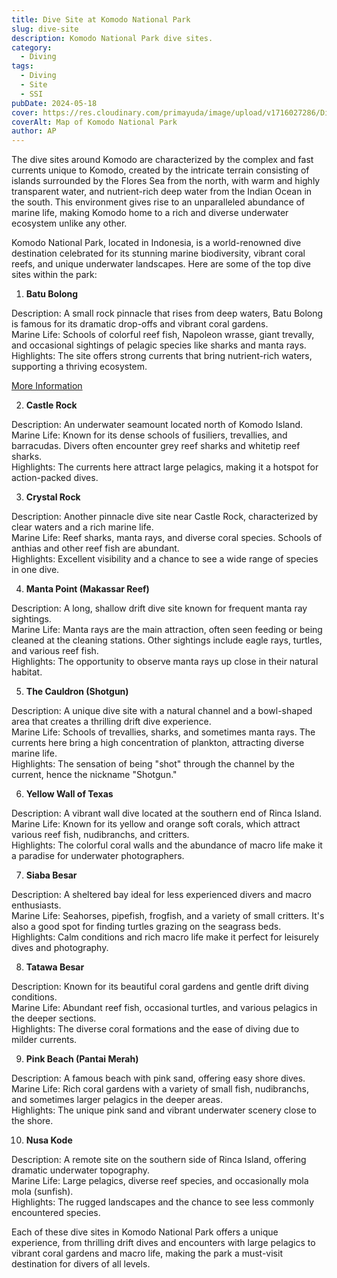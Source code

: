 ```yaml
---
title: Dive Site at Komodo National Park
slug: dive-site
description: Komodo National Park dive sites.
category:
  - Diving
tags:
  - Diving
  - Site
  - SSI
pubDate: 2024-05-18
cover: https://res.cloudinary.com/primayuda/image/upload/v1716027286/Divers%20Paradise%20Komodo/komodomap_j3owiu.png
coverAlt: Map of Komodo National Park
author: AP
---
```


The dive sites around Komodo are characterized by the complex and fast currents unique to Komodo, created by the intricate terrain consisting of islands surrounded by the Flores Sea from the north, with warm and highly transparent water, and nutrient-rich deep water from the Indian Ocean in the south. This environment gives rise to an unparalleled abundance of marine life, making Komodo home to a rich and diverse underwater ecosystem unlike any other.

Komodo National Park, located in Indonesia, is a world-renowned dive destination celebrated for its stunning marine biodiversity, vibrant coral reefs, and unique underwater landscapes. Here are some of the top dive sites within the park:

1. **Batu Bolong**

Description: A small rock pinnacle that rises from deep waters, Batu Bolong is famous for its dramatic drop-offs and vibrant coral gardens.  
Marine Life: Schools of colorful reef fish, Napoleon wrasse, giant trevally, and occasional sightings of pelagic species like sharks and manta rays.  
Highlights: The site offers strong currents that bring nutrient-rich waters, supporting a thriving ecosystem.  

[More Information](/posts/batu-bolong/)

2. **Castle Rock**

Description: An underwater seamount located north of Komodo Island.  
Marine Life: Known for its dense schools of fusiliers, trevallies, and barracudas. Divers often encounter grey reef sharks and whitetip reef sharks.  
Highlights: The currents here attract large pelagics, making it a hotspot for action-packed dives.  

3. **Crystal Rock**

Description: Another pinnacle dive site near Castle Rock, characterized by clear waters and a rich marine life.  
Marine Life: Reef sharks, manta rays, and diverse coral species. Schools of anthias and other reef fish are abundant.  
Highlights: Excellent visibility and a chance to see a wide range of species in one dive.  

4. **Manta Point (Makassar Reef)**

Description: A long, shallow drift dive site known for frequent manta ray sightings.  
Marine Life: Manta rays are the main attraction, often seen feeding or being cleaned at the cleaning stations. Other sightings include eagle rays, turtles, and various reef fish.  
Highlights: The opportunity to observe manta rays up close in their natural habitat.  

5. **The Cauldron (Shotgun)**

Description: A unique dive site with a natural channel and a bowl-shaped area that creates a thrilling drift dive experience.  
Marine Life: Schools of trevallies, sharks, and sometimes manta rays. The currents here bring a high concentration of plankton, attracting diverse marine life.  
Highlights: The sensation of being "shot" through the channel by the current, hence the nickname "Shotgun."  

6. **Yellow Wall of Texas**

Description: A vibrant wall dive located at the southern end of Rinca Island.  
Marine Life: Known for its yellow and orange soft corals, which attract various reef fish, nudibranchs, and critters.  
Highlights: The colorful coral walls and the abundance of macro life make it a paradise for underwater photographers.  

7. **Siaba Besar**

Description: A sheltered bay ideal for less experienced divers and macro enthusiasts.  
Marine Life: Seahorses, pipefish, frogfish, and a variety of small critters. It's also a good spot for finding turtles grazing on the seagrass beds.  
Highlights: Calm conditions and rich macro life make it perfect for leisurely dives and photography.  

8. **Tatawa Besar**

Description: Known for its beautiful coral gardens and gentle drift diving conditions.  
Marine Life: Abundant reef fish, occasional turtles, and various pelagics in the deeper sections.  
Highlights: The diverse coral formations and the ease of diving due to milder currents.  

9. **Pink Beach (Pantai Merah)**

Description: A famous beach with pink sand, offering easy shore dives.  
Marine Life: Rich coral gardens with a variety of small fish, nudibranchs, and sometimes larger pelagics in the deeper areas.  
Highlights: The unique pink sand and vibrant underwater scenery close to the shore.  

10. **Nusa Kode**

Description: A remote site on the southern side of Rinca Island, offering dramatic underwater topography.  
Marine Life: Large pelagics, diverse reef species, and occasionally mola mola (sunfish).  
Highlights: The rugged landscapes and the chance to see less commonly encountered species.  

Each of these dive sites in Komodo National Park offers a unique experience, from thrilling drift dives and encounters with large pelagics to vibrant coral gardens and macro life, making the park a must-visit destination for divers of all levels.